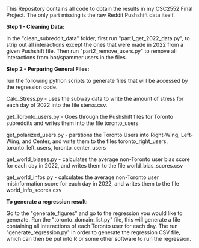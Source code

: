 This Repository contains all code to obtain the results in my CSC2552 Final Project. The only part missing is the raw Reddit Pushshift data itself.

**Step 1 - Cleaning Data:**

In the "clean_subreddit_data" folder, first run "part1_get_2022_data.py", to strip out all interactions except the ones that were made in 2022 from a given Pushshift file. Then run "part2_remove_users.py" to remove all interactions from bot/spammer users in the files.

**Step 2 - Perparing General Files:**

run the following python scripts to generate files that will be accessed by the regression code.

Calc_Stress.py - uses the subway data to write the amount of stress for each day of 2022 into the file sterss.csv.

get_Toronto_users.py - Goes through the Pushshift files for Toronto subreddits and writes them into the file toronto_users

get_polarized_users.py - partitions the Toronto Users into Right-Wing, Left-Wing, and Center, and write them to the files toronto_right_users, toronto_left_users, toronto_center_users

get_world_biases.py - calculates the average non-Toronto user bias score for each day in 2022, and writes them to the file world_bias_scores.csv

get_world_infos.py - calculates the average non-Toronto user misinformation score for each day in 2022, and writes them to the file world_info_scores.csv

**To generate a regression result:**

Go to the "generate_figures" and go to the regression you would like to generate. Run the "toronto_domain_list.py" file, this will generate a file containing all interactions of each Toronto user for each day. The run "generate_regression.py" in order to generate the regression CSV file, which can then be put into R or some other software to run the regression.
